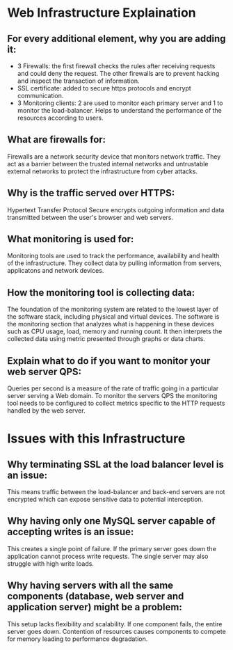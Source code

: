 # Web Infrastructure Explaination
## For every additional element, why you are adding it:
- 3 Firewalls: the first firewall checks the rules after receiving requests and could deny the request. The other firewalls are to prevent hacking and inspect the transaction of information.
- SSL certificate: added to secure https protocols and encrypt communication.
- 3 Monitoring clients: 2 are used to monitor each primary server and 1 to monitor the load-balancer. Helps to understand the performance of the resources according to users.

## What are firewalls for:
Firewalls are a network security device that monitors network traffic. They act as a barrier between the trusted internal networks and untrustable external networks to protect the infrastructure from cyber attacks.

## Why is the traffic served over HTTPS:
Hypertext Transfer Protocol Secure encrypts outgoing information and data transmitted between the user's browser and web servers.

## What monitoring is used for:
Monitoring tools are used to track the performance, availability and health of the infrastructure. They collect data by pulling information from servers, applicatons and network devices.

## How the monitoring tool is collecting data:
The foundation of the monitoring system are related to the lowest layer of the software stack, including physical and virtual devices. The software is the monitoring section that analyzes what is happening in these devices such as CPU usage, load, memory and running count. It then interprets the collected data using metric presented through graphs or data charts.

## Explain what to do if you want to monitor your web server QPS:
Queries per second is a measure of the rate of traffic going in a particular server serving a Web domain. To monitor the servers QPS the monitoring tool needs to be configured to collect metrics specific to the HTTP requests handled by the web server.

# Issues with this Infrastructure
## Why terminating SSL at the load balancer level is an issue:
This means traffic between the load-balancer and back-end servers are not encrypted which can expose sensitive data to potential interception.

## Why having only one MySQL server capable of accepting writes is an issue:
This creates a single point of failure. If the primary server goes down the application cannot process write requests. The single server may also struggle with high write loads.

## Why having servers with all the same components (database, web server and application server) might be a problem:
This setup lacks flexibility and scalability. If one component fails, the entire server goes down. Contention of resources causes components to compete for memory leading to performance degradation.